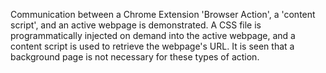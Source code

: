 Communication between a Chrome Extension 'Browser Action', a 'content script', and an active webpage is demonstrated.  A CSS file is programmatically injected on demand into the 
active webpage, and a content script is used to retrieve the webpage's URL.  It is seen that a background page is not necessary for these types of action.
